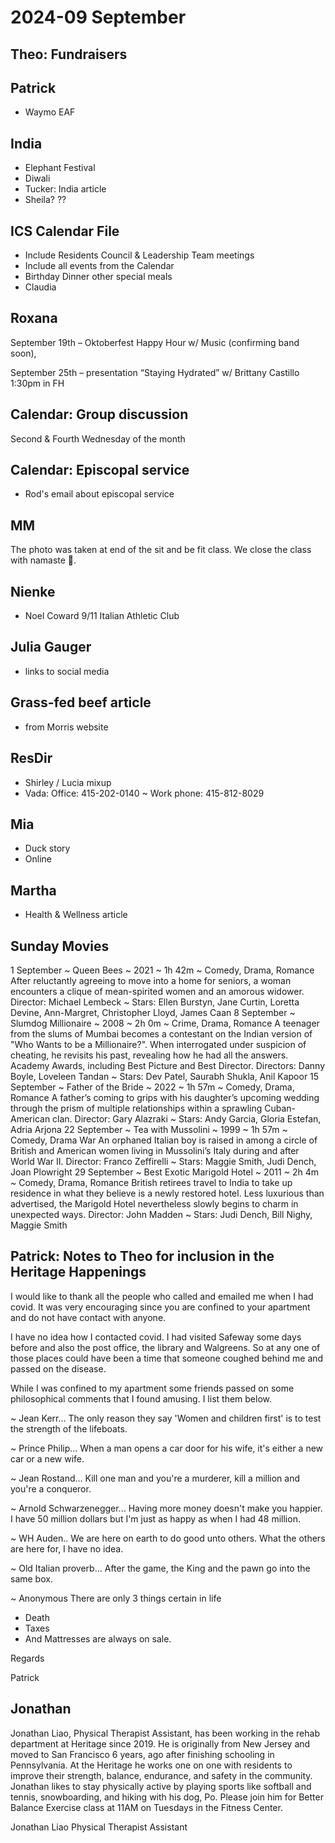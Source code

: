 # 2024-09 September


## Theo: Fundraisers

## Patrick

* Waymo EAF

## India

* Elephant Festival
* Diwali
* Tucker: India article
* Sheila? ??

## ICS Calendar File

* Include Residents Council & Leadership Team meetings
* Include all events from the Calendar
* Birthday Dinner other special meals
* Claudia

## Roxana

September 19th – Oktoberfest Happy Hour w/ Music (confirming band soon),

September 25th – presentation “Staying Hydrated” w/ Brittany Castillo 1:30pm in FH


## Calendar: Group discussion

Second & Fourth Wednesday of the month

## Calendar: Episcopal service

* Rod's email about episcopal service

## MM

The photo was taken at end of the sit and be fit class. We close the class with namaste 🙏.

## Nienke

* Noel Coward 9/11 Italian Athletic Club

## Julia Gauger

* links to social media

## Grass-fed beef article

* from Morris website

## ResDir

* Shirley / Lucia mixup
* Vada: Office: 415-202-0140 ~ Work phone:  415-812-8029

## Mia

* Duck story
* Online

## Martha

* Health & Wellness article


## Sunday Movies


1 September ~ Queen Bees ~ 2021 ~ 1h 42m ~ Comedy, Drama, Romance
After reluctantly agreeing to move into a home for seniors, a woman encounters a clique of mean-spirited women and an amorous widower.
Director: Michael Lembeck ~ Stars: Ellen Burstyn, Jane Curtin, Loretta Devine, Ann-Margret, Christopher Lloyd, James Caan
8 September ~  Slumdog Millionaire ~ 2008 ~ 2h 0m ~ Crime, Drama, Romance
A teenager from the slums of Mumbai becomes a contestant on the Indian version of "Who Wants to be a Millionaire?".  When interrogated under suspicion of cheating, he revisits his past, revealing how he had all the answers. Academy Awards, including Best Picture and Best Director.
Directors: Danny Boyle, Loveleen Tandan ~ Stars: Dev Patel, Saurabh Shukla, Anil Kapoor
15 September ~  Father of the Bride ~ 2022 ~ 1h 57m ~ Comedy, Drama, Romance
A father’s coming to grips with his daughter’s upcoming wedding through the prism of multiple relationships within a sprawling Cuban-American clan.
Director: Gary Alazraki ~ Stars: Andy Garcia, Gloria Estefan, Adria Arjona
22 September ~ Tea with Mussolini ~ 1999 ~ 1h 57m ~ Comedy, Drama War
An orphaned Italian boy is raised in among a circle of British and American women living in Mussolini’s Italy during and after World War II.
Director: Franco Zeffirelli ~ Stars: Maggie Smith, Judi Dench, Joan Plowright
29 September ~ Best Exotic Marigold Hotel ~ 2011 ~ 2h 4m ~ Comedy, Drama, Romance
British retirees travel to India to take up residence in what they believe is a newly restored hotel. Less luxurious than advertised, the Marigold Hotel nevertheless slowly begins to charm in unexpected ways.
Director: John Madden ~ Stars: Judi Dench, Bill Nighy, Maggie Smith


## Patrick: Notes to Theo for inclusion in the Heritage Happenings

I would like to thank all the people who called and emailed me when I had covid. It was very encouraging since you are confined to your apartment and do not have contact with anyone.

I have no idea how I contacted covid. I had visited Safeway some days before and also the post office, the library and Walgreens. So at any one of those places could have been a time that someone coughed behind me and passed on the disease.

While I was confined to my apartment some friends passed on some philosophical comments that I found amusing. I list them below.

~ Jean Kerr...
The only reason they say 'Women and children first' is to test the strength of the lifeboats.

~ Prince Philip...
When a man opens a car door for his wife, it's either a new car or a new wife.

 ~ Jean Rostand...
Kill one man and you're a murderer, kill a million and you're a conqueror.

~ Arnold Schwarzenegger...
Having more money doesn't make you happier. I have 50 million dollars but I'm just as happy as when I had 48 million.

~ WH Auden..
We are here on earth to do good unto others. What the others are here for, I have no idea.

~ Old Italian proverb...
After the game, the King and the pawn go into the same box.

~ Anonymous
There are only 3 things certain in life

* Death
* Taxes
* And Mattresses are always on sale.

Regards

Patrick

## Jonathan

Jonathan Liao, Physical Therapist Assistant, has been working in the rehab department at Heritage since 2019. He is originally from New Jersey and moved to San Francisco 6 years, ago after finishing schooling in Pennsylvania. At the Heritage he works one on one with residents to improve their strength, balance, endurance, and safety in the community. Jonathan likes to stay physically active by playing sports like softball and tennis, snowboarding, and hiking with his dog, Po. Please join him for Better Balance Exercise class at 11AM on Tuesdays in the Fitness Center.


Jonathan Liao
Physical Therapist Assistant
